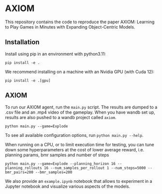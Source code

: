 # AXIOM

This repository contains the code to reproduce the paper AXIOM: Learning to Play Games in Minutes with
Expanding Object-Centric Models.


## Installation

Install using pip in an environment with python3.11:

```
pip install -e .
```

We recommend installing on a machine with an Nvidia GPU (with Cuda 12):

```
pip install -e .[gpu]
```


## AXIOM

To run our AXIOM agent, run the `main.py` script. The results are dumped to a .csv file and an .mp4 video of the gameplay. When you have wandb set up, results are also pushed to a wandb project called `axiom`.

```
python main.py --game=Explode
```

To see all available configuration options, run `python main.py --help`.

When running on a CPU, or to limit execution time for testing, you can tune down some hyperparameters at the cost of lower average reward, i.e. planning params, bmr samples and number of steps

```
python main.py --game=Explode --planning_horizon 16 --planning_rollouts 16 --num_samples_per_rollout 1 --num_steps=5000 --bmr_pairs=200 --bmr_samples=200
```

We also provide an `example.ipynb` notebook that allows to experiment in a Jupyter notebook and visualize various aspects of the models.